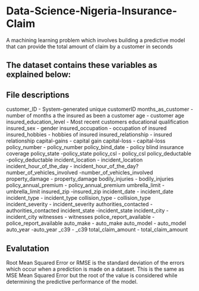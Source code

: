 # Data-Science-Nigeria-Insurance-Claim

A machining learning problem which involves building a predictive model that can provide the total amount of claim by a customer in seconds

## The dataset contains these variables as explained below:
## File descriptions

customer_ID - System-generated unique customerID
months_as_customer - number of months a the insured as been a customer
age - customer age
insured_education_level - Most recent customers educational qualification
insured_sex - gender
insured_occupation - occupation of insured
insured_hobbies - hobbies of insured
insured_relationship - insured relationship
capital-gains - capital gain
capital-loss - capital-loss
policy_number - policy_number
policy_bind_date - policy blind insurance coverage
policy_state -policy_state
policy_csl - policy_csl
policy_deductable -policy_deductable
incident_location - incident_location
incident_hour_of_the_day - incident_hour_of_the_day?
number_of_vehicles_involved -number_of_vehicles_involved
property_damage - property_damage
bodily_injuries - bodily_injuries
policy_annual_premium - policy_annual_premium
umbrella_limit - umbrella_limit
insured_zip -insured_zip
incident_date - incident_date
incident_type - incident_type
collision_type - collision_type
incident_severity - incident_severity
authorities_contacted - authorities_contacted
incident_state -incident_state
incident_city - incident_city
witnesses - witnesses
police_report_available - police_report_available
auto_make - auto_make
auto_model - auto_model
auto_year -auto_year
_c39 - _c39
total_claim_amount - total_claim_amount

## Evalutation 

Root Mean Squared Error or RMSE is the standard deviation of the errors which occur when a prediction is made on a dataset. This is the same as MSE Mean Squared Error but the root of the value is considered while determining the predictive performance of the model.

